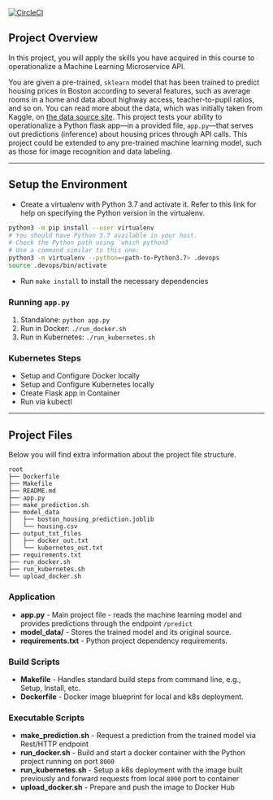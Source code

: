 [![CircleCI](https://circleci.com/gh/dblsilverio/cdoend-project-4.svg?style=svg)](https://circleci.com/gh/dblsilverio/cdoend-project-4)

## Project Overview

In this project, you will apply the skills you have acquired in this course to operationalize a Machine Learning Microservice API. 

You are given a pre-trained, `sklearn` model that has been trained to predict housing prices in Boston according to several features, such as average rooms in a home and data about highway access, teacher-to-pupil ratios, and so on. You can read more about the data, which was initially taken from Kaggle, on [the data source site](https://www.kaggle.com/c/boston-housing). This project tests your ability to operationalize a Python flask app—in a provided file, `app.py`—that serves out predictions (inference) about housing prices through API calls. This project could be extended to any pre-trained machine learning model, such as those for image recognition and data labeling.

---

## Setup the Environment

* Create a virtualenv with Python 3.7 and activate it. Refer to this link for help on specifying the Python version in the virtualenv. 
```bash
python3 -m pip install --user virtualenv
# You should have Python 3.7 available in your host. 
# Check the Python path using `which python3`
# Use a command similar to this one:
python3 -m virtualenv --python=<path-to-Python3.7> .devops
source .devops/bin/activate
```
* Run `make install` to install the necessary dependencies

### Running `app.py`

1. Standalone:  `python app.py`
2. Run in Docker:  `./run_docker.sh`
3. Run in Kubernetes:  `./run_kubernetes.sh`

### Kubernetes Steps

* Setup and Configure Docker locally
* Setup and Configure Kubernetes locally
* Create Flask app in Container
* Run via kubectl

---
## Project Files

Below you will find extra information about the project file structure.

```
root
├── Dockerfile
├── Makefile
├── README.md
├── app.py
├── make_prediction.sh
├── model_data
│   ├── boston_housing_prediction.joblib
│   └── housing.csv
├── output_txt_files
│   ├── docker_out.txt
│   └── kubernetes_out.txt
├── requirements.txt
├── run_docker.sh
├── run_kubernetes.sh
└── upload_docker.sh
```

### Application 
* **app.py** - Main project file - reads the machine learning model and provides predictions through the endpoint `/predict`
* **model_data/** - Stores the trained model and its original source.
* **requirements.txt** - Python project dependency requirements.

### Build Scripts
* **Makefile** - Handles standard build steps from command line, e.g., Setup, Install, etc.
* **Dockerfile** - Docker image blueprint for local and k8s deployment.

### Executable Scripts
* **make_prediction.sh** - Request a prediction from the trained model via Rest/HTTP endpoint
* **run_docker.sh** - Build and start a docker container with the Python project running on port `8000`
* **run_kubernetes.sh** - Setup a k8s deployment with the image built previously and forward requests from local `8000` port to container
* **upload_docker.sh** - Prepare and push the image to Docker Hub